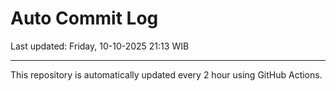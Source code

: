 # Auto Commit Log

Last updated: Friday, 10-10-2025 21:13 WIB

---

This repository is automatically updated every 2 hour using GitHub Actions.
